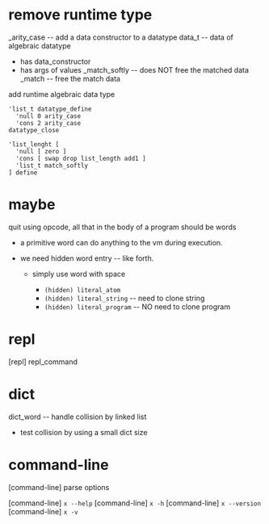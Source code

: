 # remove runtime type

_arity_case -- add a data constructor to a datatype
data_t -- data of algebraic datatype
- has data_constructor
- has args of values
_match_softly -- does NOT free the matched data
_match -- free the match data

add runtime algebraic data type

```
'list_t datatype_define
  'null 0 arity_case
  'cons 2 arity_case
datatype_close
```

```
'list_lenght [
  'null [ zero ]
  'cons [ swap drop list_length add1 ]
  'list_t match_softly
] define
```

# maybe

quit using opcode, all that in the body of a program should be words

- a primitive word can do anything to the vm during execution.

- we need hidden word entry -- like forth.

  - simply use word with space

    - `(hidden) literal_atom`
    - `(hidden) literal_string` -- need to clone string
    - `(hidden) literal_program` -- NO need to clone program

# repl

[repl] repl_command

# dict

dict_word -- handle collision by linked list

- test collision by using a small dict size

# command-line

[command-line] parse options

[command-line] `x --help`
[command-line] `x -h`
[command-line] `x --version`
[command-line] `x -v`
